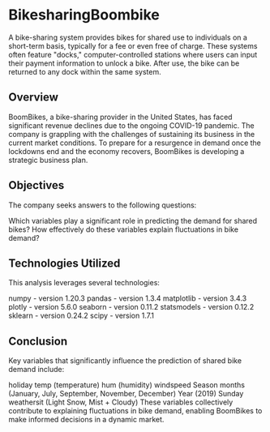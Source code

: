 # BikesharingBoombike
A bike-sharing system provides bikes for shared use to individuals on a short-term basis, typically for a fee or even free of charge. These systems often feature "docks," computer-controlled stations where users can input their payment information to unlock a bike. After use, the bike can be returned to any dock within the same system.

## Overview
BoomBikes, a bike-sharing provider in the United States, has faced significant revenue declines due to the ongoing COVID-19 pandemic. The company is grappling with the challenges of sustaining its business in the current market conditions. To prepare for a resurgence in demand once the lockdowns end and the economy recovers, BoomBikes is developing a strategic business plan.

## Objectives
The company seeks answers to the following questions:

Which variables play a significant role in predicting the demand for shared bikes?
How effectively do these variables explain fluctuations in bike demand?
## Technologies Utilized
This analysis leverages several technologies:

numpy - version 1.20.3
pandas - version 1.3.4
matplotlib - version 3.4.3
plotly - version 5.6.0
seaborn - version 0.11.2
statsmodels - version 0.12.2
sklearn - version 0.24.2
scipy - version 1.7.1
## Conclusion
Key variables that significantly influence the prediction of shared bike demand include:

holiday
temp (temperature)
hum (humidity)
windspeed
Season
months (January, July, September, November, December)
Year (2019)
Sunday
weathersit (Light Snow, Mist + Cloudy)
These variables collectively contribute to explaining fluctuations in bike demand, enabling BoomBikes to make informed decisions in a dynamic market.
